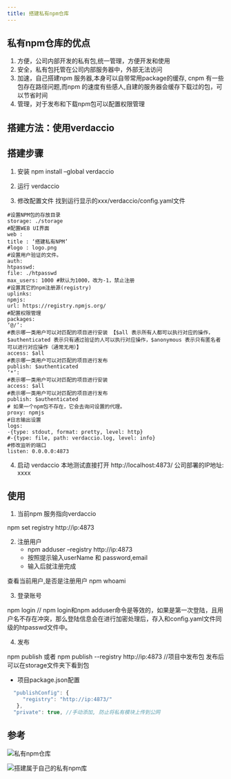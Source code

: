 ```yaml
---
title: 搭建私有npm仓库
---
```


## 私有npm仓库的优点

1. 方便，公司内部开发的私有包,统一管理，方便开发和使用
2. 安全，私有包托管在公司内部服务器中，外部无法访问
3. 加速，自己搭建npm 服务器,本身可以自带常用package的缓存, cnpm 有一些包存在路径问题,而npm 的速度有些感人,自建的服务器会缓存下载过的包，可以节省时间
4. 管理，对于发布和下载npm包可以配置权限管理

## 搭建方法：使用verdaccio

## 搭建步骤

1. 安装
npm install –global verdaccio

2. 运行
verdaccio

3. 修改配置文件
 找到运行显示的xxx/verdaccio/config.yaml文件

```shell
#设置NPM包的存放目录
storage: ./storage
#配置WEB UI界面
web :
title : ‘搭建私有NPM’
#logo : logo.png
#设置用户验证的文件。
auth:
htpasswd:
file: ./htpasswd
max_users: 1000 #默认为1000，改为-1，禁止注册
#设置其它的npm注册源(registry)
uplinks:
npmjs:
url: https://registry.npmjs.org/
#配置权限管理
packages:
‘@/’:
#表示哪一类用户可以对匹配的项目进行安装 【$all 表示所有人都可以执行对应的操作，$authenticated 表示只有通过验证的人可以执行对应操作，$anonymous 表示只有匿名者可以进行对应操作（通常无用）】
access: $all
#表示哪一类用户可以对匹配的项目进行发布
publish: $authenticated
‘*’:
#表示哪一类用户可以对匹配的项目进行安装
access: $all
#表示哪一类用户可以对匹配的项目进行发布
publish: $authenticated
# 如果一个npm包不存在，它会去询问设置的代理。
proxy: npmjs
#日志输出设置
logs:
-{type: stdout, format: pretty, level: http}
#-{type: file, path: verdaccio.log, level: info}
#修改监听的端口
listen: 0.0.0.0:4873

```

4. 启动 verdaccio
本地测试直接打开 http://localhost:4873/
公司部署的IP地址: xxxx


## 使用

1. 当前npm 服务指向verdaccio

npm set registry http://ip:4873


2. 注册用户
    - npm adduser –registry http://ip:4873
    - 按照提示输入userName 和 password,email
    - 输入后就注册完成

查看当前用户,是否是注册用户
npm whoami

3. 登录账号

npm login // npm login和npm adduser命令是等效的，如果是第一次登陆，且用户名不存在冲突，那么登陆信息会在进行加密处理后，存入和config.yaml文件同级的htpasswd文件中。


4. 发布

npm publish 或者 npm publish --registry http://ip:4873 //项目中发布包 发布后可以在storage文件夹下看到包

- 项目package.json配置

```js
  "publishConfig": {    
     "registry": "http://ip:4873/" 
   }, 
  "private": true, //手动添加, 防止将私有模块上传到公网
```

## 参考

![私有npm仓库](https://juejin.cn/post/6953115364511186975)

![搭建属于自己的私有npm库](https://juejin.cn/post/6983945466694074382)
